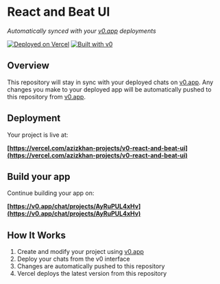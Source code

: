 # React and Beat UI

*Automatically synced with your [v0.app](https://v0.app) deployments*

[![Deployed on Vercel](https://img.shields.io/badge/Deployed%20on-Vercel-black?style=for-the-badge&logo=vercel)](https://vercel.com/azizkhan-projects/v0-react-and-beat-ui)
[![Built with v0](https://img.shields.io/badge/Built%20with-v0.app-black?style=for-the-badge)](https://v0.app/chat/projects/AyRuPUL4xHv)

## Overview

This repository will stay in sync with your deployed chats on [v0.app](https://v0.app).
Any changes you make to your deployed app will be automatically pushed to this repository from [v0.app](https://v0.app).

## Deployment

Your project is live at:

**[https://vercel.com/azizkhan-projects/v0-react-and-beat-ui](https://vercel.com/azizkhan-projects/v0-react-and-beat-ui)**

## Build your app

Continue building your app on:

**[https://v0.app/chat/projects/AyRuPUL4xHv](https://v0.app/chat/projects/AyRuPUL4xHv)**

## How It Works

1. Create and modify your project using [v0.app](https://v0.app)
2. Deploy your chats from the v0 interface
3. Changes are automatically pushed to this repository
4. Vercel deploys the latest version from this repository
